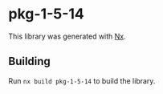 # pkg-1-5-14

This library was generated with [Nx](https://nx.dev).

## Building

Run `nx build pkg-1-5-14` to build the library.
